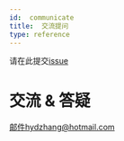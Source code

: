 ```yaml
---
id:  communicate
title:  交流提问
type: reference
---
```


请在此提交[issue](https://github.com/torchpipe/torchpipe/issues)

# 交流 & 答疑
邮件hydzhang@hotmail.com